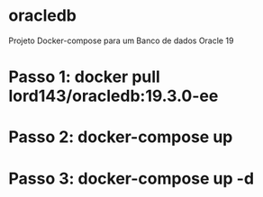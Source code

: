 # oracledb
Projeto Docker-compose para um Banco de dados Oracle 19

# Passo 1: docker pull lord143/oracledb:19.3.0-ee
# Passo 2: docker-compose up
# Passo 3: docker-compose up -d
